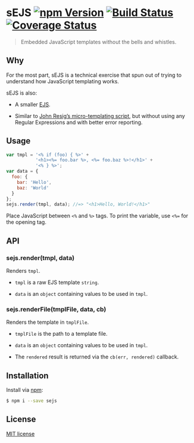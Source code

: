 # sEJS [![npm Version](http://img.shields.io/npm/v/sejs.svg?style=flat)](https://www.npmjs.org/package/sejs) [![Build Status](https://img.shields.io/travis/yuanqing/sejs.svg?style=flat)](https://travis-ci.org/yuanqing/sejs) [![Coverage Status](https://img.shields.io/coveralls/yuanqing/sejs.svg?style=flat)](https://coveralls.io/r/yuanqing/sejs)

> Embedded JavaScript templates without the bells and whistles.

## Why

For the most part, sEJS is a technical exercise that spun out of trying to understand how JavaScript templating works.

sEJS is also:

- A smaller [EJS](https://github.com/visionmedia/ejs).

- Similar to [John Resig&rsquo;s micro-templating script](http://ejohn.org/blog/javascript-micro-templating/), but without using any Regular Expressions and with better error reporting.

## Usage

```js
var tmpl = '<% if (foo) { %>' +
           '<h1><%= foo.bar %>, <%= foo.baz %>!</h1>' +
           '<% } %>';
var data = {
  foo: {
    bar: 'Hello',
    baz: 'World'
  }
};
sejs.render(tmpl, data); //=> "<h1>Hello, World!</h1>"
```

Place JavaScript between `<%` and `%>` tags. To print the variable, use `<%=` for the opening tag.

## API

### sejs.render(tmpl, data)

Renders `tmpl`.

- `tmpl` is a raw EJS template `string`.

- `data` is an `object` containing values to be used in `tmpl`.

### sejs.renderFile(tmplFile, data, cb)

Renders the template in `tmplFile`.

- `tmplFile` is the path to a template file.

- `data` is an `object` containing values to be used in `tmpl`.

- The `rendered` result is returned via the `cb(err, rendered)` callback.

## Installation

Install via [npm](https://www.npmjs.org/package/sejs):

```bash
$ npm i --save sejs
```

## License

[MIT license](https://github.com/yuanqing/sejs/blob/master/LICENSE)
